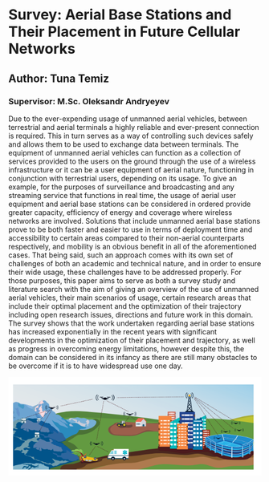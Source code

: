 # Survey: Aerial Base Stations and Their Placement in Future Cellular Networks

## Author: Tuna Temiz
### Supervisor: M.Sc. Oleksandr Andryeyev

Due to the ever-expending usage of unmanned aerial vehicles, between terrestrial and aerial terminals a
highly reliable and ever-present connection is required. This in turn serves as a way of controlling such devices safely and allows them to be used to exchange data between terminals. The equipment of unmanned aerial vehicles can function as a collection of services provided to the users on the ground through the use of a wireless infrastructure or it can be a user equipment of aerial nature, functioning in conjunction with terrestrial users, depending on its usage. To give an example, for the purposes of surveillance and broadcasting and any streaming service that functions in real time, the usage of aerial user equipment and aerial base stations can be considered in ordered provide greater capacity, efficiency of energy and coverage where wireless networks are involved. Solutions that include unmanned aerial base stations prove to be both faster and easier to use in terms of deployment time and accessibility to certain areas compared to their non-aerial counterparts respectively, and mobility is an obvious benefit in all of the aforementioned cases. That being said, such an approach comes with its own set of challenges of both an academic and technical nature, and in order to ensure their wide usage, these challenges have to be addressed properly. For those purposes, this paper aims to serve as both a survey study and literature search with the aim of giving an overview of the use of unmanned aerial vehicles, their main scenarios of usage, certain research areas that include their optimal placement and the optimization of their trajectory including open research issues, directions and future work in this domain. The survey shows that the work undertaken regarding aerial base stations has increased exponentially in the recent years with significant developments in the optimization of their placement and trajectory, as well as progress in overcoming energy limitations, however despite this, the domain can be considered in its infancy as there are still many obstacles to be overcome if it is to have widespread use one day. 

![abscenario](docs/abscenario.png)
